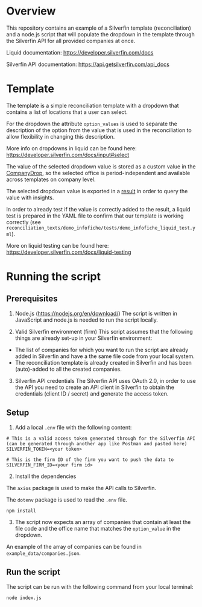 # Overview

This repository contains an example of a Silverfin template (reconciliation) and a node.js script that will populate the dropdown in the template through the Silverfin API for all provided companies at once.

Liquid documentation: https://developer.silverfin.com/docs

Silverfin API documentation: https://api.getsilverfin.com/api_docs

# Template

The template is a simple reconciliation template with a dropdown that contains a list of locations that a user can select.

For the dropdown the attribute `option_values` is used to separate the description of the option from the value that is used in the reconciliation to allow flexibility in changing this description.

More info on dropdowns in liquid can be found here: https://developer.silverfin.com/docs/input#select

The value of the selected dropdown value is stored as a custom value in the [CompanyDrop](https://developer.silverfin.com/docs/company), so the selected office is period-independent and available across templates on company level.

The selected dropdown value is exported in a [result](https://developer.silverfin.com/docs/result) in order to query the value with insights.

In order to already test if the value is correctly added to the result, a liquid test is prepared in the YAML file to confirm that our template is working correctly (see `reconciliation_texts/demo_infofiche/tests/demo_infofiche_liquid_test.yml`).

More on liquid testing can be found here: https://developer.silverfin.com/docs/liquid-testing

# Running the script

## Prerequisites

1. Node.js (https://nodejs.org/en/download/)
   The script is written in JavaScript and node.js is needed to run the script locally.

2. Valid Silverfin environment (firm)
   This script assumes that the following things are already set-up in your Silverfin environment:

- The list of companies for which you want to run the script are already added in Silverfin and have a the same file code from your local system.
- The reconciliation template is already created in Silverfin and has been (auto)-added to all the created companies.

3. Silverfin API credentials
   The Silverfin API uses OAuth 2.0, in order to use the API you need to create an API client in Silverfin to obtain the credentials (client ID / secret) and generate the access token.

## Setup

1. Add a local `.env` file with the following content:

```
# This is a valid access token generated through for the Silverfin API (can be generated through another app like Postman and pasted here)
SILVERFIN_TOKEN=<your token>

# This is the firm ID of the firm you want to push the data to
SILVERFIN_FIRM_ID=<your firm id>
```

2. Install the dependencies

The `axios` package is used to make the API calls to Silverfin.

The `dotenv` package is used to read the `.env` file.

```
npm install
```

3. The script now expects an array of companies that contain at least the file code and the office name that matches the `option_value` in the dropdown.

An example of the array of companies can be found in `example_data/companies.json`.

## Run the script

The script can be run with the following command from your local terminal:

```
node index.js
```
